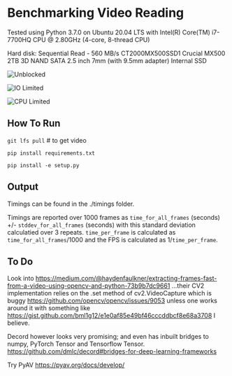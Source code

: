 # Benchmarking Video Reading

Tested using Python 3.7.0 on Ubuntu 20.04 LTS with Intel(R) Core(TM) i7-7700HQ CPU @ 2.80GHz (4-core, 8-thread CPU)   

Hard disk: Sequential Read - 560 MB/s CT2000MX500SSD1 Crucial MX500 2TB 3D NAND SATA 2.5 inch 7mm (with 9.5mm adapter) Internal SSD

![Unblocked](timings/Unblocked.png)

![IO Limited](timings/IO_Limited.png)

![CPU Limited](timings/CPU_Limited.png)

## How To Run 

`git lfs pull` # to get video

`pip install requirements.txt`

`pip install -e setup.py`

## Output

Timings can be found in the ./timings folder.

Timings are reported over 1000 frames as `time_for_all_frames` (seconds) +/- `stddev_for_all_frames` (seconds)  with this standard deviation calculatied over 3 repeats. `time_per_frame` is calculated as `time_for_all_frames`/1000 and the FPS is calculated as 1/`time_per_frame`.


## To Do

Look into https://medium.com/@haydenfaulkner/extracting-frames-fast-from-a-video-using-opencv-and-python-73b9b7dc9661 ...their CV2 implementation relies on the .set method of cv2.VideoCapture which is buggy https://github.com/opencv/opencv/issues/9053 unless one works around it with something like https://gist.github.com/bml1g12/e1e0af85e49bf46cccddbcf8e68a3708 I believe.

Decord however looks very promising; and even has inbuilt bridges to numpy, PyTorch Tensor and Tensorflow Tensor. https://github.com/dmlc/decord#bridges-for-deep-learning-frameworks 

Try PyAV  https://pyav.org/docs/develop/
